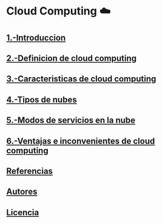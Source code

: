 # Cloud Computing :cloud:
## [1.-Introduccion](introduccion.md)
## [2.-Definicion de cloud computing](definicion.md)
## [3.-Caracteristicas de cloud computing](caracteristicas.md)
## [4.-Tipos de nubes](tipo.md)
## [5.-Modos de servicios en la nube](modos.md)
## [6.-Ventajas e inconvenientes de cloud computing](vei.md)
## [Referencias](referencias.md)
## [Autores](autores.md)
## [Licencia](licencia.md)
